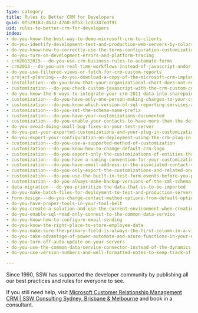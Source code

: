 ```yaml
---
type: category
title: Rules to Better CRM for Developers
guid: 0f529183-db33-47b0-8f53-1c03347edf91
uid: rules-to-better-crm-for-developers
index:
- do-you-know-the-best-way-to-demo-microsoft-crm-to-clients
- do-you-identify-development-test-and-production-web-servers-by-colors
- do-you-know-how-to-correctly-use-the-terms-configuration-customization-and-extending-in-the-crm-context
- do-you-turn-on-development-errors-and-platform-tracing
- crm20132015---do-you-use-crm-business-rules-to-automate-forms
- crm2013---do-you-use-real-time-workflows-instead-of-javascript-andor-plugin-code
- do-you-use-filtered-views-or-fetch-for-crm-custom-reports
- project-planning---do-you-download-a-copy-of-the-microsoft-crm-implementation-guide
- installation---do-you-know-that-your-organizational-chart-does-not-equal-your-crm-business-units
- customization---do-you-check-custom-javascript-with-the-crm-custom-code-validation-tool
- do-you-know-the-6-ways-to-integrate-your-crm-2011-data-into-sharepoint-2010
- customization---do-you-have-only-one-person-making-changes-to-your-crm-customization
- customization---do-you-know-which-version-of-sql-reporting-services-and-visual-studio-you-are-using
- customization---do-you-set-the-schema-name-prefix
- customization---do-you-have-your-customizations-documented
- customization---do-you-enable-your-contacts-to-have-more-than-the-default-3-email-addresses-and-phone-numbers
- do-you-avoid-doing-small-bug-fixes-on-your-test-server
- do-you-put-your-exported-customizations-and-your-plug-in-customization-under-source-control-during-deployment
- do-you-export-your-configuration-on-deployment-using-the-crm-plug-in-registration-tool
- customization---do-you-use-a-supported-method-of-customization
- customization---do-you-know-how-to-change-default-crm-logo
- customization---do-you-export-only-the-customizations-of-entities-that-you-did-customize
- customization---do-you-have-a-naming-convention-for-your-customization-back-up-crm-4-only
- customization---do-you-have-email-address-in-the-associated-contact-view
- customization---do-you-only-export-the-customizations-and-related-ones-that-you-have-made
- customization---do-you-use-the-built-in-test-form-events-before-you-publish-javascript-changes
- customization---do-you-always-make-backup-versions-of-the-xml-schema-crm-4-only
- data-migration---do-you-prioritize-the-data-that-is-to-be-imported
- do-you-make-batch-files-for-deployment-to-test-and-production-servers-crm-4-only
- form-design---do-you-change-contact-method-options-from-default-option-group-to-checkboxes
- do-you-have-proper-tools-in-your-tool-belt
- do-you-create-a-solution-and-use-the-current-environment-when-creating-flow-for-dynamics
- do-you-enable-sql-read-only-connect-to-the-common-data-service
- do-you-know-how-to-configure-email-sending
- do-you-know-the-right-place-to-store-employee-data
- do-you-make-sure-the-primary-field-is-always-the-first-column-in-a-view
- do-you-take-advantage-of-power-automate-and-azure-functions-in-your-dynamics-solutions
- do-you-turn-off-auto-update-on-your-servers
- do-you-use-the-common-data-service-connector-instead-of-the-dynamics-365-connector-when-using-flows
- do-you-use-version-numbers-and-well-formatted-notes-to-keep-track-of-solution-changes

---
```

Since 1990, SSW has supported the developer community by publishing all our best practices and rules for everyone to see.

If you still need help, visit [Microsoft Customer Relationship Management CRM | SSW Consulting Sydney, Brisbane & Melbourne](http&#58;//www.ssw.com.au/ssw/Consulting/MicrosoftCRM.aspx) and book in a consultant.

